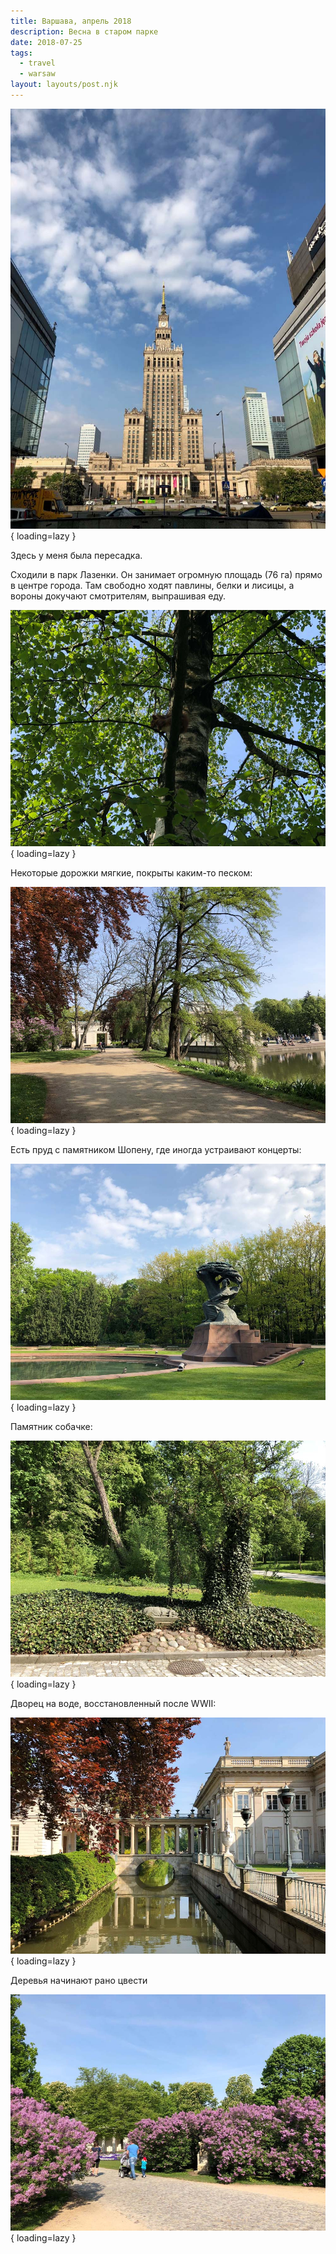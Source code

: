 ```yaml
---
title: Варшава, апрель 2018
description: Весна в старом парке
date: 2018-07-25
tags:
  - travel
  - warsaw
layout: layouts/post.njk
---
```

![](./images/IMG_0914.jpg){ loading=lazy }

Здесь у меня была пересадка.

Сходили в парк Лазенки. Он занимает огромную площадь (76 га) прямо в центре города. Там свободно ходят павлины, белки и лисицы, а вороны докучают смотрителям, выпрашивая еду.

![](./images/IMG_0976.jpg){ loading=lazy }

Некоторые дорожки мягкие, покрыты каким-то песком:

![](./images/IMG_0963.jpg){ loading=lazy }

Есть пруд с памятником Шопену, где иногда устраивают концерты:

![](./images/IMG_0917.jpg){ loading=lazy }

Памятник собачке:

![](./images/IMG_0941.jpg){ loading=lazy }

Дворец на воде, восстановленный после WWII:

![](./images/IMG_0965.jpg){ loading=lazy }

Деревья начинают рано цвести

![](./images/IMG_0959.jpg){ loading=lazy }
